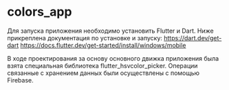 # colors_app

Для запуска приложения необходимо установить Flutter и Dart. Ниже прикреплена документация по установке и запуску: 
https://dart.dev/get-dart
https://docs.flutter.dev/get-started/install/windows/mobile

В ходе проектирования за основу основного движка приложения была взята специальная библиотека flutter_hsvcolor_picker. Операции связанные с хранением данных были осуществлены с помощью Firebase. 

